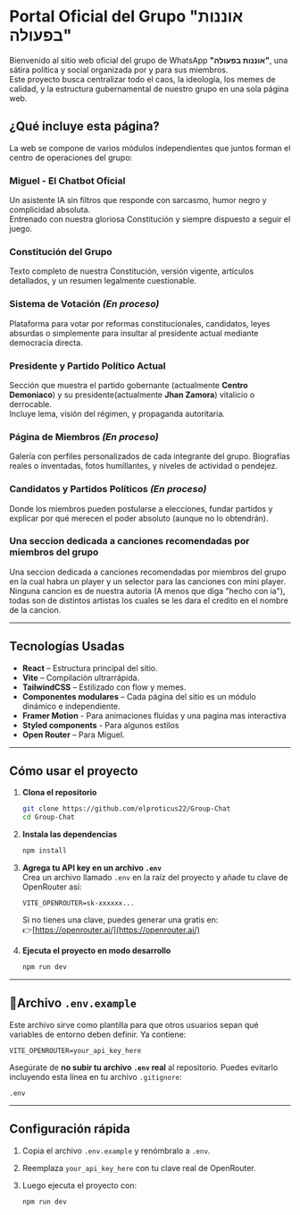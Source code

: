 # Portal Oficial del Grupo "אוננות בפעולה"

Bienvenido al sitio web oficial del grupo de WhatsApp **"אוננות בפעולה"**, una sátira política y social organizada por y para sus miembros.  
Este proyecto busca centralizar todo el caos, la ideología, los memes de calidad, y la estructura gubernamental de nuestro grupo en una sola página web.

## ¿Qué incluye esta página?

La web se compone de varios módulos independientes que juntos forman el centro de operaciones del grupo:

### Miguel - El Chatbot Oficial
Un asistente IA sin filtros que responde con sarcasmo, humor negro y complicidad absoluta.  
Entrenado con nuestra gloriosa Constitución y siempre dispuesto a seguir el juego.

### Constitución del Grupo
Texto completo de nuestra Constitución, versión vigente, artículos detallados, y un resumen legalmente cuestionable.

### Sistema de Votación *(En proceso)*
Plataforma para votar por reformas constitucionales, candidatos, leyes absurdas o simplemente para insultar al presidente actual mediante democracia directa.

###  Presidente y Partido Político Actual 
Sección que muestra el partido gobernante (actualmente **Centro Demoniaco**) y su presidente(actualmente **Jhan Zamora**) vitalicio o derrocable.  
Incluye lema, visión del régimen, y propaganda autoritaria.

###  Página de Miembros *(En proceso)*
Galería con perfiles personalizados de cada integrante del grupo. Biografías reales o inventadas, fotos humillantes, y niveles de actividad o pendejez.

###  Candidatos y Partidos Políticos *(En proceso)*
Donde los miembros pueden postularse a elecciones, fundar partidos y explicar por qué merecen el poder absoluto (aunque no lo obtendrán).

###  Una seccion dedicada a canciones recomendadas por miembros del grupo
Una seccion dedicada a canciones recomendadas por miembros del grupo en la cual habra un player y un selector para las canciones con mini player. Ninguna cancion es de nuestra autoria (A menos que diga "hecho con ia"), todas son de distintos artistas los cuales se les dara el credito en el nombre de la cancion.

---

## Tecnologías Usadas

- **React** – Estructura principal del sitio.
- **Vite** – Compilación ultrarrápida.
- **TailwindCSS** – Estilizado con flow y memes.
- **Componentes modulares** – Cada página del sitio es un módulo dinámico e independiente.
- **Framer Motion** - Para animaciones fluidas y una pagina mas interactiva
- **Styled components** - Para algunos estilos
- **Open Router** – Para Miguel.

---
## Cómo usar el proyecto

1. **Clona el repositorio**  
   ```bash
   git clone https://github.com/elproticus22/Group-Chat
   cd Group-Chat
   ```

2. **Instala las dependencias**  
   ```bash
   npm install
   ```

3. **Agrega tu API key en un archivo `.env`**  
   Crea un archivo llamado `.env` en la raíz del proyecto y añade tu clave de OpenRouter así:

   ```env
   VITE_OPENROUTER=sk-xxxxxx...
   ```

   Si no tienes una clave, puedes generar una gratis en:  
   👉[https://openrouter.ai/](https://openrouter.ai/)

4. **Ejecuta el proyecto en modo desarrollo**  
   ```bash
   npm run dev
   ```

---

## 📄Archivo `.env.example`

Este archivo sirve como plantilla para que otros usuarios sepan qué variables de entorno deben definir. Ya contiene:

```env
VITE_OPENROUTER=your_api_key_here
```

Asegúrate de **no subir tu archivo `.env` real** al repositorio. Puedes evitarlo incluyendo esta línea en tu archivo `.gitignore`:

```gitignore
.env
```

---

##  Configuración rápida

1. Copia el archivo `.env.example` y renómbralo a `.env`.
2. Reemplaza `your_api_key_here` con tu clave real de OpenRouter.
3. Luego ejecuta el proyecto con:

   ```bash
   npm run dev
   ```
